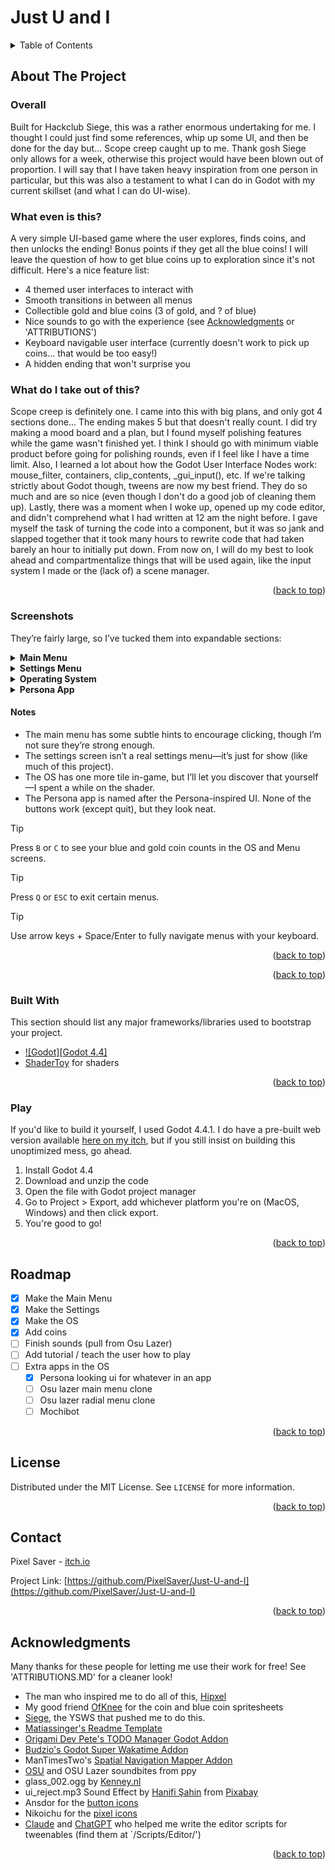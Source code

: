 # Just U and I




<a id="readme-top"></a>
<!-- PROJECT SHIELDS -->
<!--
*** I'm using markdown "reference style" links for readability.
*** Reference links are enclosed in brackets [ ] instead of parentheses ( ).
*** See the bottom of this document for the declaration of the reference variables
*** for contributors-url, forks-url, etc. This is an optional, concise syntax you may use.
*** https://www.markdownguide.org/basic-syntax/#reference-style-links
-->
<!--
[![Contributors][contributors-shield]][contributors-url]
[![Forks][forks-shield]][forks-url]
[![Stargazers][stars-shield]][stars-url]
[![Issues][issues-shield]][issues-url]
[![Unlicense License][license-shield]][license-url]
[![LinkedIn][linkedin-shield]][linkedin-url]-->



<!-- PROJECT LOGO -->
<!--
<br />
<div align="center">
  <a href="https://github.com/othneildrew/Best-README-Template">
	<img src="images/logo.png" alt="Logo" width="80" height="80">
  </a>

  <h3 align="center">Best-README-Template</h3>

  <p align="center">
	An awesome README template to jumpstart your projects!
	<br />
	<a href="https://github.com/othneildrew/Best-README-Template"><strong>Explore the docs »</strong></a>
	<br />
	<br />
	<a href="https://github.com/othneildrew/Best-README-Template">View Demo</a>
	&middot;
	<a href="https://github.com/othneildrew/Best-README-Template/issues/new?labels=bug&template=bug-report---.md">Report Bug</a>
	&middot;
	<a href="https://github.com/othneildrew/Best-README-Template/issues/new?labels=enhancement&template=feature-request---.md">Request Feature</a>
  </p>
</div>
-->


<!-- TABLE OF CONTENTS -->
<details>
  <summary>Table of Contents</summary>
  <ol>
	<a href="#about-the-project">About The Project</a>
	<li><a href="#built-with">Built With</a></li>
	</ul>
	<li><a href="#play">How to play?</a></li>
	<li><a href="#roadmap">Roadmap</a></li>
	<li><a href="#license">License</a></li>
	<li><a href="#contact">Contact</a></li>
	<li><a href="#acknowledgments">Acknowledgments</a></li>
  </ol>
</details>



<!-- ABOUT THE PROJECT -->
## About The Project

### Overall
Built for Hackclub Siege, this was a rather enormous undertaking for me. I thought I could just find some references, whip up some UI, and then be done for the day but... Scope creep caught up to me. Thank gosh Siege only allows for a week, otherwise this project would have been blown out of proportion. I will say that I have taken heavy inspiration from one person in particular, but this was also a testament to what I can do in Godot with my current skillset (and what I can do UI-wise). 

### What even is this?
A very simple UI-based game where the user explores, finds coins, and then unlocks the ending! Bonus points if they get all the blue coins! I will leave the question of how to get blue coins up to exploration since it's not difficult. Here's a nice feature list:
* 4 themed user interfaces to interact with
* Smooth transitions in between all menus
* Collectible gold and blue coins (3 of gold, and ? of blue)
* Nice sounds to go with the experience (see <a href="#acknowledgments">Acknowledgments</a> or 'ATTRIBUTIONS')
* Keyboard navigable user interface (currently doesn't work to pick up coins... that would be too easy!)
* A hidden ending that won't surprise you

### What do I take out of this?
Scope creep is definitely one. I came into this with big plans, and only got 4 sections done... The ending makes 5 but that doesn't really count. I did try making a mood board and a plan, but I found myself polishing features while the game wasn't finished yet. I think I should go with minimum viable product before going for polishing rounds, even if I feel like I have a time limit. 
Also, I learned a lot about how the Godot User Interface Nodes work: mouse_filter, containers, clip_contents, _gui_input(), etc. If we're talking strictly about Godot though, tweens are now my best friend. They do so much and are so nice (even though I don't do a good job of cleaning them up). 
Lastly, there was a moment when I woke up, opened up my code editor, and didn't comprehend what I had written at 12 am the night before. I gave myself the task of turning the code into a component, but it was so jank and slapped together that it took many hours to rewrite code that had taken barely an hour to initially put down. From now on, I will do my best to look ahead and compartmentalize things that will be used again, like the input system I made or the (lack of) a scene manager.

<p align="right">(<a href="#readme-top">back to top</a>)</p>

### Screenshots
They’re fairly large, so I’ve tucked them into expandable sections:

<details>
  <summary><strong>Main Menu</strong></summary>
  <img src="Media/main_menu.png" alt="Screenshot of the main menu of my game">
</details>

<details>
  <summary><strong>Settings Menu</strong></summary>
  <img src="Media/settings.png" alt="Screenshot of the settings menu of my game">
</details>

<details>
  <summary><strong>Operating System</strong></summary>
  <img src="Media/os_menu_1.png" alt="First screenshot of the 'operating system'">
  <img src="Media/os_menu_2.png" alt="Second screenshot of the 'operating system'">
</details>

<details>
  <summary><strong>Persona App</strong></summary>
  <img src="Media/persona.png" alt="Screenshot of one of the 'apps' in my game">
</details>

#### Notes
- The main menu has some subtle hints to encourage clicking, though I’m not sure they’re strong enough.  
- The settings screen isn’t a real settings menu—it’s just for show (like much of this project).  
- The OS has one more tile in-game, but I’ll let you discover that yourself—I spent a while on the shader.  
- The Persona app is named after the Persona-inspired UI. None of the buttons work (except quit), but they look neat.

> [!TIP]  
> Press `B` or `C` to see your blue and gold coin counts in the OS and Menu screens.  

> [!TIP]  
> Press `Q` or `ESC` to exit certain menus.  

> [!TIP]  
> Use arrow keys + Space/Enter to fully navigate menus with your keyboard.  
 

<p align="right">(<a href="#readme-top">back to top</a>)</p> 



<p align="right">(<a href="#readme-top">back to top</a>)</p>



### Built With

This section should list any major frameworks/libraries used to bootstrap your project.

* [![Godot][Godot 4.4]][Godot-url]
* [ShaderToy](https://www.shadertoy.com) for shaders
<!--
* [![Next][Next.js]][Next-url]
* [![React][React.js]][React-url]
* [![Vue][Vue.js]][Vue-url]
* [![Angular][Angular.io]][Angular-url]
* [![Svelte][Svelte.dev]][Svelte-url]
* [![Laravel][Laravel.com]][Laravel-url]
* [![Bootstrap][Bootstrap.com]][Bootstrap-url]
* [![JQuery][JQuery.com]][JQuery-url]-->

<p align="right">(<a href="#readme-top">back to top</a>)</p>



### Play 

If you'd like to build it yourself, I used Godot 4.4.1. I do have a pre-built web version available [here on my itch](https://pixelsaver.itch.io/just-u-and-i), but if you still insist on building this unoptimized mess, go ahead.

1. Install Godot 4.4
2. Download and unzip the code
3. Open the file with Godot project manager
4. Go to Project > Export, add whichever platform you're on (MacOS, Windows) and then click export.
5. You're good to go!

<p align="right">(<a href="#readme-top">back to top</a>)</p>

<!-- ROADMAP -->
## Roadmap

- [x] Make the Main Menu
- [x] Make the Settings
- [x] Make the OS
- [X] Add coins
- [ ] Finish sounds (pull from Osu Lazer)
- [ ] Add tutorial / teach the user how to play
- [ ] Extra apps in the OS
  - [X] Persona looking ui for whatever in an app
  - [ ] Osu lazer main menu clone
  - [ ] Osu lazer radial menu clone
  - [ ] Mochibot

<p align="right">(<a href="#readme-top">back to top</a>)</p>


<!-- LICENSE -->
## License

Distributed under the MIT License. See `LICENSE` for more information.

<p align="right">(<a href="#readme-top">back to top</a>)</p>



<!-- CONTACT -->
## Contact

Pixel Saver - [itch.io](https://pixelsaver.itch.io/) 

Project Link: [https://github.com/PixelSaver/Just-U-and-I](https://github.com/PixelSaver/Just-U-and-I)

<p align="right">(<a href="#readme-top">back to top</a>)</p>



<!-- ACKNOWLEDGMENTS -->
## Acknowledgments

Many thanks for these people for letting me use their work for free! See 'ATTRIBUTIONS.MD' for a cleaner look!

* The man who inspired me to do all of this, [Hipxel](https://github.com/Hipxel-dev) 
* My good friend [OfKnee](https://github.com/ofKnee) for the coin and blue coin spritesheets
* [Siege](https://siege.hackclub.com/castle), the YSWS that pushed me to do this.
* [Matiassinger's Readme Template](https://github.com/othneildrew/Best-README-Template)
* [Origami Dev Pete's TODO Manager Godot Addon](https://github.com/OrigamiDev-Pete/TODO_Manager)
* [Budzio's Godot Super Wakatime Addon](https://github.com/BudzioT/Godot_Super-Wakatime)
* ManTimesTwo's [Spatial Navigation Mapper Addon](https://github.com/Mantimestwo/Godot-spatial-navigation-mapper)
* [OSU](https://github.com/ppy/osu) and OSU Lazer soundbites from ppy
* glass_002.ogg by [Kenney.nl](www.kenney.nl)
* ui_reject.mp3 Sound Effect by <a href="https://pixabay.com/users/audley_fergine-32337609/?utm_source=link-attribution&utm_medium=referral&utm_campaign=music&utm_content=327756">Hanifi Şahin</a> from <a href="https://pixabay.com/sound-effects//?utm_source=link-attribution&utm_medium=referral&utm_campaign=music&utm_content=327756">Pixabay</a>
* Ansdor for the [button icons](https://ansdor.itch.io/button-icons)
* Nikoichu for the [pixel icons](https://nikoichu.itch.io/pixel-icons)
* [Claude](https://claude.ai/) and [ChatGPT](https://chatgpt.com) who helped me write the editor scripts for tweenables (find them at `/Scripts/Editor/')
<!--
* [Choose an Open Source License](https://choosealicense.com)
* [GitHub Emoji Cheat Sheet](https://www.webpagefx.com/tools/emoji-cheat-sheet)
* [Malven's Flexbox Cheatsheet](https://flexbox.malven.co/)
* [Malven's Grid Cheatsheet](https://grid.malven.co/)
* [Img Shields](https://shields.io)
* [GitHub Pages](https://pages.github.com)
* [Font Awesome](https://fontawesome.com)
* [React Icons](https://react-icons.github.io/react-icons/search)
-->
<p align="right">(<a href="#readme-top">back to top</a>)</p>



<!-- MARKDOWN LINKS & IMAGES -->
<!-- https://www.markdownguide.org/basic-syntax/#reference-style-links -->
[contributors-shield]: https://img.shields.io/github/contributors/othneildrew/Best-README-Template.svg?style=for-the-badge
[contributors-url]: https://github.com/othneildrew/Best-README-Template/graphs/contributors
[forks-shield]: https://img.shields.io/github/forks/othneildrew/Best-README-Template.svg?style=for-the-badge
[forks-url]: https://github.com/othneildrew/Best-README-Template/network/members
[stars-shield]: https://img.shields.io/github/stars/othneildrew/Best-README-Template.svg?style=for-the-badge
[stars-url]: https://github.com/othneildrew/Best-README-Template/stargazers
[issues-shield]: https://img.shields.io/github/issues/othneildrew/Best-README-Template.svg?style=for-the-badge
[issues-url]: https://github.com/othneildrew/Best-README-Template/issues
[license-shield]: https://img.shields.io/github/license/othneildrew/Best-README-Template.svg?style=for-the-badge
[license-url]: https://github.com/othneildrew/Best-README-Template/blob/master/LICENSE.txt
[linkedin-shield]: https://img.shields.io/badge/-LinkedIn-black.svg?style=for-the-badge&logo=linkedin&colorB=555
[linkedin-url]: https://linkedin.com/in/othneildrew
[product-screenshot]: images/screenshot.png

[Godot]: https://godotengine.org/assets/press/icon_monochrome_dark.png
[Godot-url]: [https://github.com/godotengine/godot](https://godotengine.org)

[Next.js]: https://img.shields.io/badge/next.js-000000?style=for-the-badge&logo=nextdotjs&logoColor=white
[Next-url]: https://nextjs.org/
[React.js]: https://img.shields.io/badge/React-20232A?style=for-the-badge&logo=react&logoColor=61DAFB
[React-url]: https://reactjs.org/
[Vue.js]: https://img.shields.io/badge/Vue.js-35495E?style=for-the-badge&logo=vuedotjs&logoColor=4FC08D
[Vue-url]: https://vuejs.org/
[Angular.io]: https://img.shields.io/badge/Angular-DD0031?style=for-the-badge&logo=angular&logoColor=white
[Angular-url]: https://angular.io/
[Svelte.dev]: https://img.shields.io/badge/Svelte-4A4A55?style=for-the-badge&logo=svelte&logoColor=FF3E00
[Svelte-url]: https://svelte.dev/
[Laravel.com]: https://img.shields.io/badge/Laravel-FF2D20?style=for-the-badge&logo=laravel&logoColor=white
[Laravel-url]: https://laravel.com
[Bootstrap.com]: https://img.shields.io/badge/Bootstrap-563D7C?style=for-the-badge&logo=bootstrap&logoColor=white
[Bootstrap-url]: https://getbootstrap.com
[JQuery.com]: https://img.shields.io/badge/jQuery-0769AD?style=for-the-badge&logo=jquery&logoColor=white
[JQuery-url]: https://jquery.com 
